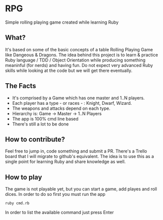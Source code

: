 # RPG
Simple rolling playing game created while learning Ruby

## What?
It's based on some of the basic concepts of a table Rolling Playing Game like Dangeous & Dragons.
The idea behind this project is to learn & practice Ruby language / TDD / Object Orientation while producing something meaninful (for nerds) and having fun.
Do not expect very advanced Ruby skills while looking at the code but we will get there eventually.

## The Facts
- It's comprised by a Game which has one master and 1..N players. 
- Each player has a type - or races - : Knight, Dwarf, Wizard. 
- The weapons and attacks depend on each type.
- Hierarchy is: Game -> Master -> 1..N Players
- The app is 100% cmd line based
- There's still a lot to be done

## How to contribute?
Feel free to jump in, code something and submit a PR. There's a Trello board that I will migrate to github's equivalent.
The idea is to use this as a single point for learning Ruby and share knowledge as well.


## How to play

The game is not playable yet, but you can start a game, add playes and roll dices. In order to do so first you must run the app

`ruby cmd.rb`

In order to list the available command just press Enter
